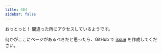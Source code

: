 ```yaml
---
title: 404
sidebar: false
---
```


おっとっと！ 間違った所にアクセスしているようです。

何かがここにページがあるべきだと思ったら、GitHub で [issue](https://github.com/numpy/numpy.org/issues) を作成してください。
